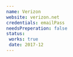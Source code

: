 ```yaml
---
name: Verizon
website: verizon.net
credentials: emailPass 
needsPreperation: false
status:
 works: true
 date: 2017-12
---
```

